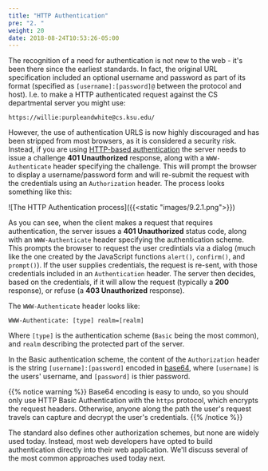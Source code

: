 ```yaml
---
title: "HTTP Authentication"
pre: "2. "
weight: 20
date: 2018-08-24T10:53:26-05:00
---
```


The recognition of a need for authentication is not new to the web - it's been there since the earliest standards.  In fact, the original URL specification included an optional username and password as part of its format (specified as `[username]:[password]@` between the protocol and host).  I.e. to make a HTTP authenticated request against the CS departmental server you might use:

```
https://willie:purpleandwhite@cs.ksu.edu/
```

However, the use of authentication URLS is now highly discouraged and has been stripped from most browsers, as it is considered a security risk.  Instead, if you are using [HTTP-based authentication](https://developer.mozilla.org/en-US/docs/Web/HTTP/Authentication) the server needs to issue a challenge **401 Unauthorized** response, along with a `WWW-Authenticate` header specifying the challenge.  This will prompt the browser to display a username/password form and will re-submit the request with the credentials using an `Authorization` header.  The process looks something like this:

![The HTTP Authentication process]({{<static "images/9.2.1.png">}})

As you can see, when the client makes a request that requires authentication, the server issues a **401 Unauthorized** status code, along with an `WWW-Authenticate` header specifying the authentication scheme.  This prompts the browser to request the user credintials via a dialog (much like the one created by the JavaScript functions `alert()`, `confirm()`, and `prompt()`).  If the user supplies credentials, the request is re-sent, with those credentials included in an `Authentication` header.  The server then decides, based on the credentials, if it will allow the request (typically a **200** response), or refuse (a **403 Unauthorized** response).

The `WWW-Authenticate` header looks like:

```
WWW-Authenticate: [type] realm=[realm]
```

Where `[type]` is the authentication scheme (`Basic` being the most common), and `realm` describing the protected part of the server.

In the Basic authentication scheme, the content of the `Authorization` header is the string `[username]:[password]` encoded in [base64](https://en.wikipedia.org/wiki/Base64), where `[username]` is the users' username, and `[password]` is thier password.

{{% notice warning %}}
Base64 encoding is easy to undo, so you should only use HTTP Basic Authentication with the `https` protocol, which encrypts the request headers.  Otherwise, anyone along the path the user's request travels can capture and decrypt the user's credentials.
{{% /notice %}}

The standard also defines other authorization schemes, but none are widely used today.  Instead, most web developers have opted to build authentication directly into their web application. We'll discuss several of the most common approaches used today next.